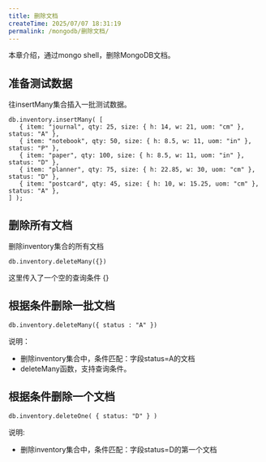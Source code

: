 ```yaml
---
title: 删除文档
createTime: 2025/07/07 18:31:19
permalink: /mongodb/删除文档/
---
```

本章介绍，通过mongo shell，删除MongoDB文档。

## 准备测试数据

往insertMany集合插入一批测试数据。
```shell
db.inventory.insertMany( [
   { item: "journal", qty: 25, size: { h: 14, w: 21, uom: "cm" }, status: "A" },
   { item: "notebook", qty: 50, size: { h: 8.5, w: 11, uom: "in" }, status: "P" },
   { item: "paper", qty: 100, size: { h: 8.5, w: 11, uom: "in" }, status: "D" },
   { item: "planner", qty: 75, size: { h: 22.85, w: 30, uom: "cm" }, status: "D" },
   { item: "postcard", qty: 45, size: { h: 10, w: 15.25, uom: "cm" }, status: "A" },
] );
```

## 删除所有文档

删除inventory集合的所有文档
```shell
db.inventory.deleteMany({})
```
这里传入了一个空的查询条件 {}

## 根据条件删除一批文档
```shell
db.inventory.deleteMany({ status : "A" })
```
说明：

- 删除inventory集合中，条件匹配：字段status=A的文档
- deleteMany函数，支持查询条件。


## 根据条件删除一个文档
```shell
db.inventory.deleteOne( { status: "D" } )
```
说明:

- 删除inventory集合中，条件匹配：字段status=D的第一个文档
